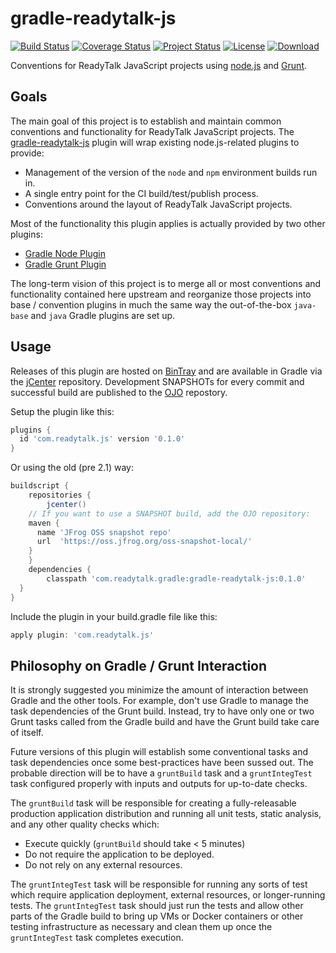 gradle-readytalk-js
===================

[![Build Status](http://goo.gl/L6U01H)](http://goo.gl/k3KEE2)
[![Coverage Status](http://goo.gl/7uC90R)](http://goo.gl/Q8wikd)
[![Project Status](http://goo.gl/chOh6L)](http://goo.gl/qvTAvz)
[![License](http://goo.gl/pPDj6N)](http://goo.gl/93tPwk)
[![Download](http://goo.gl/OFVFVx)](http://goo.gl/wOAuo0)

Conventions for ReadyTalk JavaScript projects using [node.js][] and [Grunt][].

[node.js]: http://nodejs.org/
[Grunt]: http://gruntjs.com/

## Goals ##
The main goal of this project is to establish and maintain common conventions
and functionality for ReadyTalk JavaScript projects. The [gradle-readytalk-js][]
plugin will wrap existing node.js-related plugins to provide:

- Management of the version of the `node` and `npm` environment builds run in.
- A single entry point for the CI build/test/publish process.
- Conventions around the layout of ReadyTalk JavaScript projects.

[gradle-readytalk-js]: http://oss.readytalk.com/gradle-readytalk-js/

Most of the functionality this plugin applies is actually provided by two other
plugins:

- [Gradle Node Plugin](https://github.com/srs/gradle-node-plugin)
- [Gradle Grunt Plugin](https://github.com/srs/gradle-grunt-plugin)

The long-term vision of this project is to merge all or most conventions and
functionality contained here upstream and reorganize those projects into base /
convention plugins in much the same way the out-of-the-box `java-base` and
`java` Gradle plugins are set up.

## Usage ##
Releases of this plugin are hosted on [BinTray][] and are available in Gradle
via the [jCenter][] repository. Development SNAPSHOTs for every commit and
successful build are published to the [OJO][] repostory.

[BinTray]: https://bintray.com/readytalk/plugins/gradle-readytalk-js
[jCenter]: https://bintray.com/bintray/jcenter
[OJO]: https://oss.jfrog.org

Setup the plugin like this:

```groovy
plugins {
  id 'com.readytalk.js' version '0.1.0'
}
```

Or using the old (pre 2.1) way:

```groovy
buildscript {
	repositories {
		jcenter()
    // If you want to use a SNAPSHOT build, add the OJO repository:
    maven {
      name 'JFrog OSS snapshot repo'
      url  'https://oss.jfrog.org/oss-snapshot-local/'
    }
	}
	dependencies {
		classpath 'com.readytalk.gradle:gradle-readytalk-js:0.1.0'
  }
}
```

Include the plugin in your build.gradle file like this:

```groovy
apply plugin: 'com.readytalk.js'
```

## Philosophy on Gradle / Grunt Interaction ##
It is strongly suggested you minimize the amount of interaction between Gradle
and the other tools. For example, don't use Gradle to manage the task
dependencies of the Grunt build. Instead, try to have only one or two Grunt
tasks called from the Gradle build and have the Grunt build take care of itself.

Future versions of this plugin will establish some conventional tasks and task
dependencies once some best-practices have been sussed out. The probable
direction will be to have a `gruntBuild` task and a `gruntIntegTest` task
configured properly with inputs and outputs for up-to-date checks.

The `gruntBuild` task will be responsible for creating a fully-releasable
production application distribution and running all unit tests, static analysis,
and any other quality checks which:

 - Execute quickly (`gruntBuild` should take < 5 minutes)
 - Do not require the application to be deployed.
 - Do not rely on any external resources.

The `gruntIntegTest` task will be responsible for running any sorts of test
which  require application deployment, external resources, or longer-running
tests. The `gruntIntegTest` task should just run the tests and allow other
parts of the Gradle build to bring up VMs or Docker containers or other testing
infrastructure as necessary and clean them up once the `gruntIntegTest` task
completes execution.
